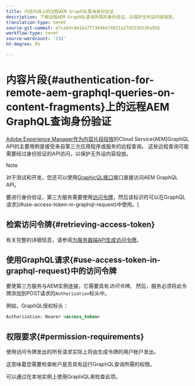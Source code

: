 ```yaml
---
title: 内容片段上的远程AEM GraphQL查询身份验证
description: 了解远程AEM GraphQL查询所需的身份验证，以保护无外设内容投放。
translation-type: tm+mt
source-git-commit: e7ca6dc841ba777384be74021a27d523d530a956
workflow-type: tm+mt
source-wordcount: '231'
ht-degree: 0%

---
```



# 内容片段{#authentication-for-remote-aem-graphql-queries-on-content-fragments}上的远程AEM GraphQL查询身份验证

[Adobe Experience Manager作为内容片段投放](/help/assets/content-fragments/graphql-api-content-fragments.md)的Cloud Service(AEM)GraphQL API的主要用例是接受来自第三方应用程序或服务的远程查询。 这些远程查询可能需要经过身份验证的API访问，以保护无外设内容投放。

>[!NOTE]
>
>对于测试和开发，您还可以使用[GraphicQL接口](/help/assets/content-fragments/graphql-api-content-fragments.md#graphiql-interface)接口直接访问AEM GraphQL API。

要进行身份验证，第三方服务需要使用[访问令牌](#access-token)，然后该标识符可以在GraphQL请求](#use-access-token-in-graphql-request)中使用。[

## 检索访问令牌{#retrieving-access-token}

有关完整的详细信息，请参阅[为服务器端API生成访问令牌](/help/implementing/developing/introduction/generating-access-tokens-for-server-side-apis.md)。

## 使用GraphQL请求{#use-access-token-in-graphql-request}中的访问令牌

要使第三方服务与AEM实例连接，它需要具有&#x200B;*访问令牌*。 然后，服务必须将此令牌添加到POST请求的`Authorization`标头中。

例如，GraphQL授权标头：

```xml
Authorization: Bearer <access_token>
```

## 权限要求{#permission-requirements}

使用访问令牌发出的所有请求实际上将由生成令牌的用户帐户发出&#x200B;*。*

这意味着您需要检查帐户是否具有运行GraphQL查询所需的权限。

可以通过在本地实例上使用GraphiQL来检查此项。
